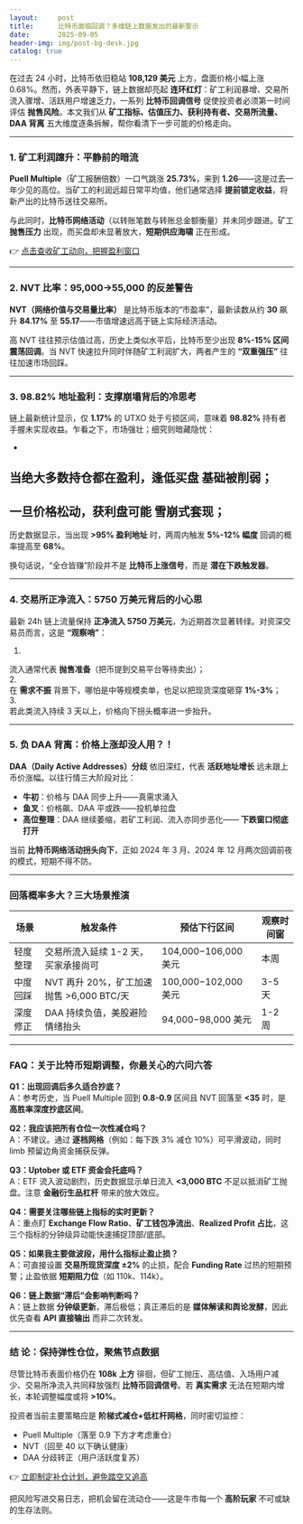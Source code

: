 ```yaml
---
layout:     post
title:      比特币面临回调？多维链上数据发出的最新警示
date:       2025-09-05
header-img: img/post-bg-desk.jpg
catalog: true
---
```


在过去 24 小时，比特币依旧稳站 **108,129 美元** 上方，盘面价格小幅上涨 0.68%。然而，外表平静下，链上数据却亮起 **连环红灯**：矿工利润暴增、交易所流入骤增、活跃用户增速乏力，一系列 **比特币回调信号** 促使投资者必须第一时间评估 **抛售风险**。本文我们从 **矿工指标、估值压力、获利持有者、交易所流量、DAA 背离** 五大维度逐条拆解，帮你看清下一步可能的价格走向。

---

### 1. 矿工利润蹿升：平静前的暗流

**Puell Multiple**（矿工报酬倍数）一口气跳涨 **25.73%**，来到 **1.26**——这是过去一年少见的高位。当矿工的利润远超日常平均值，他们通常选择 **提前锁定收益**，将新产出的比特币送往交易所。

与此同时，**比特币网络活动**（以转账笔数与转账总金额衡量）并未同步跟进。矿工 **抛售压力** 出现，而买盘却未显著放大，**短期供应海啸** 正在形成。

👉 [点击查收矿工动向，把握盈利窗口](https://okxdog.com/)

---

### 2. NVT 比率：95,000→55,000 的反差警告

**NVT（网络价值与交易量比率）** 是比特币版本的“市盈率”，最新读数从约 **30** 飙升 **84.17%** 至 **55.17**——市值增速远高于链上实际经济活动。

高 NVT 往往预示估值过高，历史上类似水平后，比特币至少出现 **8%-15% 区间震荡回调**。当 NVT 快速拉升同时伴随矿工利润扩大，两者产生的 **“双重强压”** 往往加速市场回踩。

---

### 3. 98.82% 地址盈利：支撑崩塌背后的冷思考

链上最新统计显示，仅 **1.17%** 的 UTXO 处于亏损区间，意味着 **98.82%** 持有者手握未实现收益。乍看之下，市场强壮；细究则暗藏隐忧：

-  
当绝大多数持仓都在盈利，**逢低买盘** 基础被削弱；  
-  
一旦价格松动，获利盘可能 **雪崩式套现**；  
-  
历史数据显示，当出现 **>95% 盈利地址** 时，两周内触发 **5%-12% 幅度** 回调的概率提高至 **68%**。

换句话说，“全仓皆赚”阶段并不是 **比特币上涨信号**，而是 **潜在下跌触发器**。

---

### 4. 交易所正净流入：5750 万美元背后的小心思

最新 24h 链上流量保持 **正净流入 5750 万美元**，为近期首次显著转绿。对资深交易员而言，这是 **“观察哨”**：

1.  
流入通常代表 **抛售准备**（把币提到交易平台等待卖出）；  
2.  
在 **需求不振** 背景下，哪怕是中等规模卖单，也足以把现货深度砸穿 **1%-3%**；  
3.  
若此类流入持续 3 天以上，价格向下拐头概率进一步抬升。

---

### 5. 负 DAA 背离：价格上涨却没人用？！

**DAA（Daily Active Addresses）分歧** 依旧深红，代表 **活跃地址增长** 远未跟上币价涨幅。以往行情三大阶段对比：

- **牛初**：价格与 DAA 同步上升——真需求涌入  
- **鱼叉**：价格飙、DAA 平或跌——投机单拉盘  
- **高位整理**：DAA 继续萎缩，若矿工利润、流入亦同步恶化—— **下跌窗口彻底打开**

当前 **比特币网络活动拐头向下**，正如 2024 年 3 月、2024 年 12 月两次回调前夜的模式，短期不得不防。

---

### 回落概率多大？三大场景推演

| 场景 | 触发条件 | 预估下行区间 | 观察时间窗 |
|---|---|---|---|
| 轻度整理 | 交易所流入延续 1-2 天，买家承接尚可 | 104,000−106,000 美元 | 本周 |
| 中度回踩 | NVT 再升 20%，矿工加速抛售 >6,000 BTC/天 | 100,000−102,000 美元 | 3-5 天 |
| 深度修正 | DAA 持续负值，美股避险情绪抬头 | 94,000−98,000 美元 | 1-2 周 |

---

### FAQ：关于比特币短期调整，你最关心的六问六答

**Q1：出现回调后多久适合抄底？**  
A：参考历史，当 Puell Multiple 回到 **0.8-0.9** 区间且 NVT 回落至 **<35** 时，是 **高胜率深度抄底区间**。

**Q2：我应该把所有仓位一次性减仓吗？**  
A：不建议。通过 **逐档网格**（例如：每下跌 3% 减仓 10%）可平滑波动，同时 limb 预留边角资金捕获反弹。

**Q3：Uptober 或 ETF 资金会托底吗？**  
A：ETF 流入波动剧烈，历史数据显示单日流入 **<3,000 BTC** 不足以抵消矿工抛盘。注意 **金融衍生品杠杆** 带来的放大效应。

**Q4：需要关注哪些链上指标的实时更新？**  
A：重点盯 **Exchange Flow Ratio**、**矿工钱包净流出**、**Realized Profit 占比**，这三个指标的分钟级异动能快速捕捉顶部/底部。

**Q5：如果我主要做波段，用什么指标止盈止损？**  
A：可直接设置 **交易所现货深度 ±2%** 的止损，配合 **Funding Rate** 过热的短期预警；止盈依据 **短期阻力位**（如 110k、114k）。

**Q6：链上数据“滞后”会影响判断吗？**  
A：链上数据 **分钟级更新**，滞后极低；真正滞后的是 **媒体解读和舆论发酵**，因此优先查看 **API 直接输出** 而非二次转发。

---

### 结  论：保持弹性仓位，聚焦节点数据

尽管比特币表面价格仍在 **108k 上方** 徘徊，但矿工抛压、高估值、入场用户减少、交易所净流入共同释放强烈 **比特币回调信号**。若 **真实需求** 无法在短期内增长，本轮调整幅度或将 **>10%**。

投资者当前主要策略应是 **阶梯式减仓+低杠杆网格**，同时密切监控：

- Puell Multiple（落至 0.9 下方才考虑重仓）  
- NVT（回至 40 以下确认健康）  
- DAA 分歧转正（用户活跃度复苏）

👉 [立即制定补仓计划，避免踏空又追高](https://okxdog.com/)

把风险写进交易日志，把机会留在流动仓——这是牛市每一个 **高阶玩家** 不可或缺的生存法则。